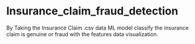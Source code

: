 # Insurance_claim_fraud_detection
By Taking the Insurance Claim .csv data ML model classify the insurance claim is genuine or fraud with the features data visualization.  
